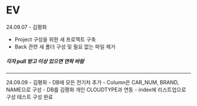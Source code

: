 # EV

24.09.07 - 김평화
- Project 구성을 위한 새 프로젝트 구축
- Back 관련 새 폴더 구성 및 필요 없는 파일 제거

<h5>각자 pull 받고 이상 있으면 연락 바람</h5>
<hr>
24.09.09 - 김평화
- DB에 모든 전기차 추가
- Column은 CAR_NUM, BRAND, NAME으로 구성
- DB를 김평화 개인 CLOUDTYPE과 연동
- index에 리스트업으로 구성 테스트 구성 완료
